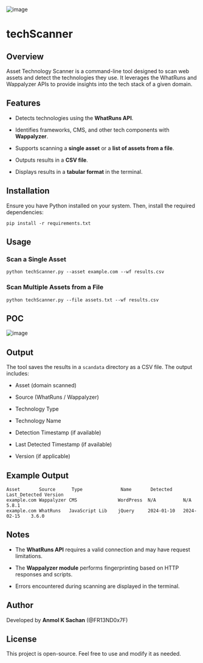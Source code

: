![image](https://github.com/user-attachments/assets/cf519e5b-fd85-4b63-9c97-99323702c988)

# techScanner

## Overview

Asset Technology Scanner is a command-line tool designed to scan web assets and detect the technologies they use. It leverages the WhatRuns and Wappalyzer APIs to provide insights into the tech stack of a given domain.

## Features

-   Detects technologies using the **WhatRuns API**.
    
-   Identifies frameworks, CMS, and other tech components with **Wappalyzer**.
    
-   Supports scanning a **single asset** or a **list of assets from a file**.
    
-   Outputs results in a **CSV file**.
    
-   Displays results in a **tabular format** in the terminal.

## Installation

Ensure you have Python installed on your system. Then, install the required dependencies:

```
pip install -r requirements.txt
```

## Usage

### Scan a Single Asset

```
python techScanner.py --asset example.com --wf results.csv
```

### Scan Multiple Assets from a File

```
python techScanner.py --file assets.txt --wf results.csv
```

## POC
![image](https://github.com/user-attachments/assets/39082818-a207-4fc6-a55a-5c3ddc7cdd5d)


## Output

The tool saves the results in a `scandata` directory as a CSV file. The output includes:

-   Asset (domain scanned)
    
-   Source (WhatRuns / Wappalyzer)
    
-   Technology Type
    
-   Technology Name
    
-   Detection Timestamp (if available)
    
-   Last Detected Timestamp (if available)
    
-   Version (if applicable)
    

## Example Output

```
Asset       Source      Type              Name       Detected     Last_Detected Version
example.com Wappalyzer CMS               WordPress  N/A          N/A           5.8.1
example.com WhatRuns   JavaScript Lib    jQuery     2024-01-10   2024-02-15    3.6.0
```

## Notes

-   The **WhatRuns API** requires a valid connection and may have request limitations.
    
-   The **Wappalyzer module** performs fingerprinting based on HTTP responses and scripts.
    
-   Errors encountered during scanning are displayed in the terminal.
    

## Author

Developed by **Anmol K Sachan** (@FR13ND0x7F)

## License

This project is open-source. Feel free to use and modify it as needed.
